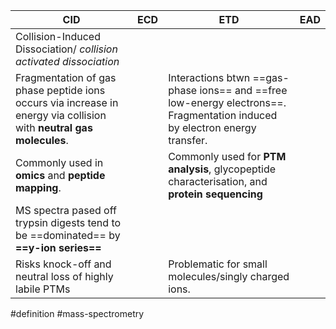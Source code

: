 | CID                                                                                                                 | ECD | ETD                                                                                                                        | EAD |
| ------------------------------------------------------------------------------------------------------------------- | --- | -------------------------------------------------------------------------------------------------------------------------- | --- |
| Collision-Induced Dissociation/ *collision activated dissociation*                                                  |     |                                                                                                                            |     |
| Fragmentation of gas phase peptide ions occurs via increase in energy via collision with **neutral gas molecules**. |     | Interactions btwn ==gas-phase ions== and ==free low-energy electrons==. Fragmentation induced by electron energy transfer. |     |
| Commonly used in **omics** and **peptide mapping**.                                                                 |     | Commonly used for **PTM analysis**, glycopeptide characterisation, and **protein sequencing**                              |     |
| MS spectra pased off trypsin digests tend to be ==dominated== by **==y-ion series==**                               |     |                                                                                                                            |     |
| Risks knock-off and neutral loss of highly labile PTMs                                                              |     | Problematic for small molecules/singly charged ions.                                                                       |     |



#definition #mass-spectrometry 